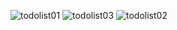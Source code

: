 ![todolist01](https://github.com/hsoomin/todolist/assets/137461982/7ac60c75-bb07-41c9-96cf-5c89049a820c)
![todolist03](https://github.com/hsoomin/todolist/assets/137461982/018a1990-b60d-4190-8e33-8ebd6ed4e4f0)
![todolist02](https://github.com/hsoomin/todolist/assets/137461982/ab445d41-fd02-4479-b5a8-164c2624158f)

